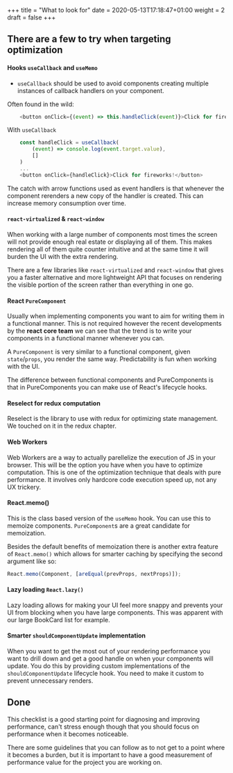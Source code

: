 +++
title = "What to look for"
date = 2020-05-13T17:18:47+01:00
weight = 2
draft = false
+++

## There are a few to try when targeting optimization

#### Hooks `useCallback` and `useMemo`
- `useCallback` should be used to avoid components creating multiple instances of callback handlers on your component.

Often found in the wild:
```javascript
    <button onClick={(event) => this.handleClick(event)}>Click for fireworks!</button>
```

With `useCallback`
```javascript
    const handleClick = useCallback(
        (event) => console.log(event.target.value),
        []
    )
    ...
    <button onClick={handleClick}>Click for fireworks!</button>
```
The catch with arrow functions used as event handlers is that whenever the component rerenders a new copy of the handler
is created. This can increase memory consumption over time.

#### `react-virtualized` & `react-window`
When working with a large number of components most times the screen will not provide enough real estate or displaying
all of them. This makes rendering all of them quite counter intuitive and at the same time it will burden the UI with
the extra rendering.

There are a few libraries like `react-virtualized` and `react-window` that gives you a faster alternative and more
lightweight API that focuses on rendering the visible portion of the screen rather than everything in one go.

#### React `PureComponent`
Usually when implementing components you want to aim for writing them in a functional manner. This is not required
however the recent developments by the __react core team__ we can see that the trend is to write your components in a
functional manner whenever you can.

A `PureComponent` is very similar to a functional component, given `state`/`props`, you render the same way.
Predictability is fun when working with the UI.

The difference between functional components and PureComponents is that in PureComponents you can make use of React's
lifecycle hooks.

#### Reselect for redux computation
Reselect is the library to use with redux for optimizing state management. We touched on it in the redux chapter.

#### Web Workers
Web Workers are a way to actually parellelize the execution of JS in your browser. This will be the option you have when
you have to optimize computation. This is one of the optimization technique that deals with pure performance. It
involves only hardcore code execution speed up, not any UX trickery.

#### React.memo()
This is the class based version of the `useMemo` hook. You can use this to memoize components. `PureComponent`s are a
great candidate for memoization.

Besides the default benefits of memoization there is another extra feature of `React.memo()` which allows for smarter
caching by specifying the second argument like so:

```javascript
React.memo(Component, [areEqual(prevProps, nextProps)]);
```

#### Lazy loading `React.lazy()`
Lazy loading allows for making your UI feel more snappy and prevents your UI from blocking when you have large
components. This was apparent with our large BookCard list for example.

#### Smarter `shouldComponentUpdate` implementation
When you want to get the most out of your rendering performance you want to drill down and get a good handle on when
your components will update. You do this by providing custom implementations of the `shouldComponentUpdate` lifecycle
hook. You need to make it custom to prevent unnecessary renders.

## Done
This checklist is a good starting point for diagnosing and improving performance, can't stress enough though that you
should focus on performance when it becomes noticeable.

There are some guidelines that you can follow as to not get to a point where it becomes a burden, but it is important to
have a good measurement of performance value for the project you are working on.
